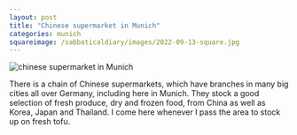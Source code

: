 ```yaml
---
layout: post
title: "Chinese supermarket in Munich"
categories: munich
squareimage: /sabbaticaldiary/images/2022-09-13-square.jpg
---
```

<img src="/sabbaticaldiary/images/2022-09-13.jpg" alt="chinese supermarket in Munich" class="center">

There is a chain of Chinese supermarkets, which have branches in many big cities all over Germany, including here in Munich. They stock a good selection of fresh produce, dry and frozen food, from China as well as Korea, Japan and Thailand. I come here whenever I pass the area to stock up on fresh tofu.